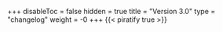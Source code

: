 +++
disableToc = false
hidden = true
title = "Version 3.0"
type = "changelog"
weight = -0
+++
{{< piratify true >}}
